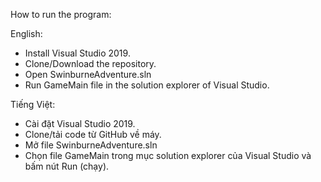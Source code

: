 How to run the program:

English:
- Install Visual Studio 2019.
- Clone/Download the repository.
- Open SwinburneAdventure.sln
- Run GameMain file in the solution explorer of Visual Studio.

Tiếng Việt:
- Cài đặt Visual Studio 2019.
- Clone/tải code từ GitHub về máy.
- Mở file SwinburneAdventure.sln
- Chọn file GameMain trong mục solution explorer của Visual Studio và bấm nút Run (chạy).
